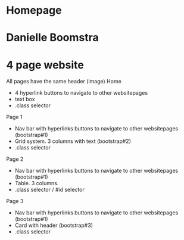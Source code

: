 # Homepage
# Danielle Boomstra
# 4 page website

All pages have the same header (image)
Home 
- 4 hyperlink buttons to navigate to other websitepages
- text box
- .class selector

Page 1      
- Nav bar with hyperlinks buttons to navigate to other websitepages (bootstrap#1)
- Grid system. 3 columns with text (bootstrap#2)
- .class selector


Page 2 
- Nav bar with hyperlinks buttons to navigate to other websitepages (bootstrap#1)
- Table. 3 columns. 
- .class selector / #id selector

Page 3
- Nav bar with hyperlinks buttons to navigate to other websitepages (bootstrap#1)
- Card with header (bootstrap#3)
- .class selector